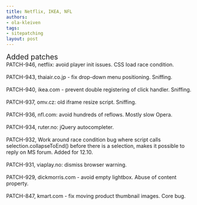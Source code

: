 ```yaml
---
title: Netflix, IKEA, NFL
authors:
- ola-kleiven
tags:
- sitepatching
layout: post
---
```

<span style="font-size: 140%">Added patches</span><br/>PATCH-946, netflix: avoid player init issues. CSS load race condition.<br/><br/>PATCH-943, thaiair.co.jp - fix drop-down menu positioning. Sniffing.<br/><br/>PATCH-940, ikea.com - prevent double registering of click handler. Sniffing.<br/><br/>PATCH-937, omv.cz: old iframe resize script. Sniffing.<br/><br/>PATCH-936, nfl.com: avoid hundreds of reflows. Mostly slow Opera.<br/><br/>PATCH-934, ruter.no: jQuery autocompleter.<br/><br/>PATCH-932, Work around race condition bug where script calls selection.collapseToEnd() before there is a selection, makes it possible to reply on MS forum. Added for 12.10.<br/><br/>PATCH-931, viaplay.no: dismiss browser warning.<br/><br/>PATCH-929, dickmorris.com - avoid empty lightbox. Abuse of content property.<br/><br/>PATCH-847, kmart.com - fix moving product thumbnail images. Core bug.<br/><br/>
